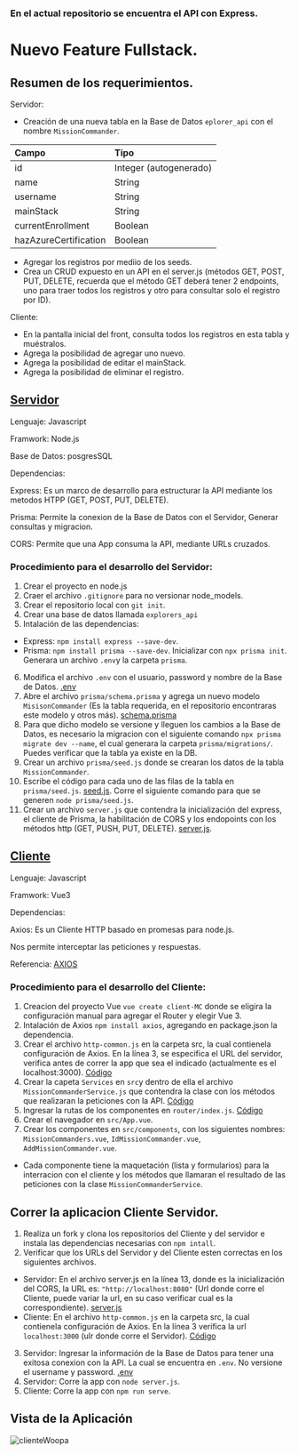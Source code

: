 ### En el actual repositorio se encuentra el API con Express.

# Nuevo Feature Fullstack.

## Resumen de los requerimientos.

Servidor:

- Creación de una nueva tabla en la Base de Datos `eplorer_api` con el nombre `MissionCommander`.

| Campo | Tipo |
|:-------|:--------|
|id| Integer (autogenerado)|
|name| String| 
|username| String|
|mainStack| String|
|currentEnrollment| Boolean|
|hazAzureCertification| Boolean|
- Agregar los registros por mediio de los seeds.
- Crea un CRUD expuesto en un API en el server.js (métodos GET, POST, PUT, DELETE, recuerda que el método GET deberá tener 2 endpoints, uno para traer todos los registros y otro para consultar solo el registro por ID).

Cliente:

- En la pantalla inicial del front, consulta todos los registros en esta tabla y muéstralos.
- Agrega la posibilidad de agregar uno nuevo.
- Agrega la posibilidad de editar el mainStack.
- Agrega la posibilidad de eliminar el registro.

## [Servidor](https://github.com/AndreaCuriel/API-Express-DB)

Lenguaje: Javascript

Framwork: Node.js

Base de Datos: posgresSQL

Dependencias:

Express: Es un marco de desarrollo para estructurar la API mediante los metodos HTPP (GET, POST, PUT, DELETE).

Prisma: Permite la conexion de la Base de Datos con el Servidor, Generar consultas y migracion.

CORS: Permite que una App consuma la API, mediante URLs cruzados. 

### Procedimiento para el desarrollo del Servidor:

1. Crear el proyecto en node.js 
2. Craer el archivo `.gitignore` para no versionar node_models.
3. Crear el repositorio local con `git init`.
4. Crear una base de datos llamada `explorers_api`
5. Intalación de las dependencias:
- Express: `npm install express --save-dev`.
- Prisma: `npm install prisma --save-dev`. Inicializar con `npx prisma init`. Generara un archivo `.env`y la carpeta `prisma`. 
6. Modifica el archivo `.env` con el usuario, password y nombre de la Base de Datos. [.env](https://github.com/AndreaCuriel/API-Express-DB/blob/main/.env)
7. Abre el archivo `prisma/schema.prisma` y agrega un nuevo modelo `MisisonCommander` (Es la tabla requerida, en el repositorio encontraras este modelo y otros más). [schema.prisma](https://github.com/AndreaCuriel/API-Express-DB/blob/main/prisma/schema.prisma)
8. Para que dicho modelo se versione y lleguen los cambios a la Base de Datos, es necesario la migracion con el siguiente comando `npx prisma migrate dev --name`, el cual generara la carpeta `prisma/migrations/`. Puedes verificar que la tabla ya existe en la DB.
9. Crear un archivo `prisma/seed.js` donde se crearan los datos de la tabla `MissionCommander`.
10. Escribe el código para cada uno de las filas de la tabla en `prisma/seed.js`. [seed.js](https://github.com/AndreaCuriel/API-Express-DB/blob/main/prisma/seed.js). Corre el siguiente comando para que se generen `node prisma/seed.js`.
11. Crear un archivo `server.js` que contendra la inicialización del express, el cliente de Prisma, la habilitación de CORS y los endopoints con los métodos http (GET, PUSH, PUT, DELETE). [server.js](https://github.com/AndreaCuriel/API-Express-DB/blob/main/server.js).


## [Cliente](https://github.com/AndreaCuriel/client-MC)

Lenguaje: Javascript

Framwork: Vue3

Dependencias:

Axios: Es un Cliente HTTP basado en promesas para node.js. 

Nos permite interceptar las peticiones y respuestas.

Referencia: [AXIOS](https://axios-http.com/es/docs/intro#:~:text=Axios%20es%20un%20Cliente%20HTTP,modulo%20nativo%20http%20de%20node.)

### Procedimiento para el desarrollo del Cliente:
1. Creacion del proyecto Vue `vue create client-MC` donde se eligira la configuración manual para agregar el Router y elegir Vue 3.
2. Intalación de Axios `npm install axios`, agregando en package.json la dependencia.
3. Crear el archivo `http-common.js` en la carpeta src, la cual contienela configuración de Axios. En la línea 3, se especifica el URL del servidor, verifica antes de correr la app que sea el indicado (actualmente es el localhost:3000). [Código](https://github.com/AndreaCuriel/client-MC/blob/master/src/http-common.js)
4. Crear la capeta `Services` en `src`y dentro de ella el archivo `MissionCommanderService.js` que contendra la clase con los métodos que realizaran la peticiones con la API. [Código](https://github.com/AndreaCuriel/client-MC/blob/master/src/services/MissionCommanderService.js)
5. Ingresar la rutas de los componentes en `router/index.js`. [Código](https://github.com/AndreaCuriel/client-MC/blob/master/src/router/index.js)
7. Crear el navegador en `src/App.vue`.
8. Crear los componentes en `src/components`, con los siguientes nombres: `MissionCommanders.vue`, `IdMissionCommander.vue`, `AddMissionCommander.vue`. 
- Cada componente tiene la maquetación (lista y formularios) para la interracion con el cliente y los métodos que llamaran el resultado de las peticiones con la clase `MissionCommanderService`.

## Correr la aplicacion Cliente Servidor.
1. Realiza un fork y clona los repositorios del Cliente y del servidor e instala las dependencias necesarias con `npm intall`.
2. Verificar que los URLs del Servidor y del Cliente esten correctas en los siguientes archivos.
- Servidor: En el archivo server.js en la línea 13, donde es la inicialización del CORS, la URL es: `"http://localhost:8080"` (Url donde corre el Cliente, puede variar la url, en su caso verificar cual es la correspondiente). [server.js](https://github.com/AndreaCuriel/API-Express-DB/blob/main/server.js)
- Cliente: En el archivo `http-common.js` en la carpeta src, la cual contienela configuración de Axios. En la línea 3 verifica la url `localhost:3000` (ulr donde corre el Servidor). [Código](https://github.com/AndreaCuriel/client-MC/blob/master/src/http-common.js)
3. Servidor: Ingresar la información de la Base de Datos para tener una exitosa conexion con la API. La cual se encuentra en `.env`. No versione el username y password. [.env](https://github.com/AndreaCuriel/API-Express-DB/blob/main/.env)
4. Servidor: Corre la app con `node server.js`.
5. Cliente: Corre la app con `npm run serve`.

## Vista de la Aplicación

![clienteWoopa](https://user-images.githubusercontent.com/99285898/167320969-0037bc7c-b384-4638-85f3-413e78b16834.png)
